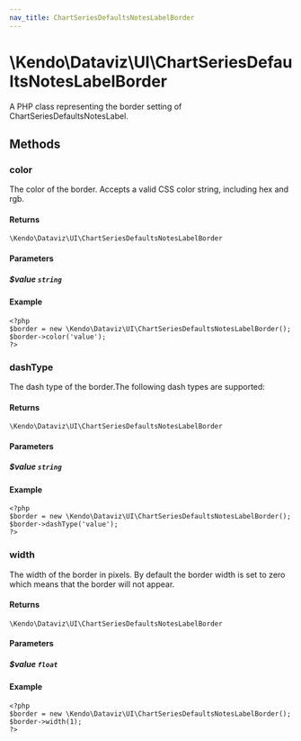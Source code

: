 ```yaml
---
nav_title: ChartSeriesDefaultsNotesLabelBorder
---
```


# \Kendo\Dataviz\UI\ChartSeriesDefaultsNotesLabelBorder

A PHP class representing the border setting of ChartSeriesDefaultsNotesLabel.


## Methods

### color
The color of the border. Accepts a valid CSS color string, including hex and rgb.

#### Returns
`\Kendo\Dataviz\UI\ChartSeriesDefaultsNotesLabelBorder`

#### Parameters

##### $value `string`



#### Example 
    <?php
    $border = new \Kendo\Dataviz\UI\ChartSeriesDefaultsNotesLabelBorder();
    $border->color('value');
    ?>

### dashType
The dash type of the border.The following dash types are supported:

#### Returns
`\Kendo\Dataviz\UI\ChartSeriesDefaultsNotesLabelBorder`

#### Parameters

##### $value `string`



#### Example 
    <?php
    $border = new \Kendo\Dataviz\UI\ChartSeriesDefaultsNotesLabelBorder();
    $border->dashType('value');
    ?>

### width
The width of the border in pixels. By default the border width is set to zero which means that the border will not appear.

#### Returns
`\Kendo\Dataviz\UI\ChartSeriesDefaultsNotesLabelBorder`

#### Parameters

##### $value `float`



#### Example 
    <?php
    $border = new \Kendo\Dataviz\UI\ChartSeriesDefaultsNotesLabelBorder();
    $border->width(1);
    ?>

